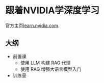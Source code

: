# 跟着NVIDIA学深度学习

官方主页[learn.nvidia.com](https://learn.nvidia.com/).

## 大纲

* 前置课
    * 使用 LLM 构建 RAG 代理
    * 使用 RAG 增强大语言模型入门
* 训练营


